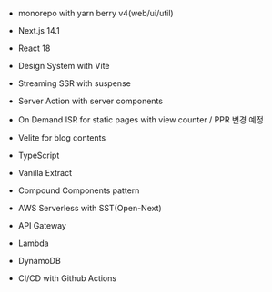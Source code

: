 - monorepo with yarn berry v4(web/ui/util)
- Next.js 14.1
- React 18
- Design System with Vite
- Streaming SSR with suspense
- Server Action with server components
- On Demand ISR for static pages with view counter  / PPR 변경 예정
- Velite for blog contents
- TypeScript
- Vanilla Extract
- Compound Components pattern

- AWS Serverless with SST(Open-Next)
- API Gateway
- Lambda
- DynamoDB

- CI/CD with Github Actions


